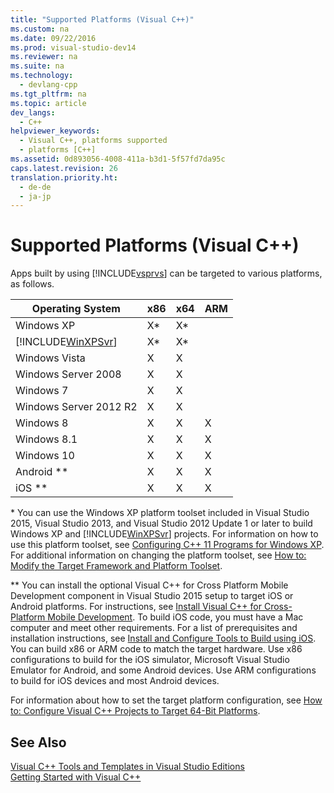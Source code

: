 ```yaml
---
title: "Supported Platforms (Visual C++)"
ms.custom: na
ms.date: 09/22/2016
ms.prod: visual-studio-dev14
ms.reviewer: na
ms.suite: na
ms.technology: 
  - devlang-cpp
ms.tgt_pltfrm: na
ms.topic: article
dev_langs: 
  - C++
helpviewer_keywords: 
  - Visual C++, platforms supported
  - platforms [C++]
ms.assetid: 0d893056-4008-411a-b3d1-5f57fd7da95c
caps.latest.revision: 26
translation.priority.ht: 
  - de-de
  - ja-jp
---
```

# Supported Platforms (Visual C++)
Apps built by using [!INCLUDE[vsprvs](../vs140/includes/vsprvs_md.md)] can be targeted to various platforms, as follows.  
  
|Operating System|x86|x64|ARM|  
|----------------------|---------|---------|---------|  
|Windows XP|X*|X*||  
|[!INCLUDE[WinXPSvr](../vs140/includes/winxpsvr_md.md)]|X*|X*||  
|Windows Vista|X|X||  
|Windows Server 2008|X|X||  
|Windows 7|X|X||  
|Windows Server 2012 R2|X|X||  
|Windows 8|X|X|X|  
|Windows 8.1|X|X|X|  
|Windows 10|X|X|X|  
|Android **|X|X|X|  
|iOS **|X|X|X|  
  
 \* You can use the Windows XP platform toolset included in Visual Studio 2015, Visual Studio 2013, and Visual Studio 2012 Update 1 or later to build Windows XP and [!INCLUDE[WinXPSvr](../vs140/includes/winxpsvr_md.md)] projects. For information on how to use this platform toolset, see [Configuring C++ 11 Programs for Windows XP](../vs140/configuring-programs-for-windows-xp.md). For additional information on changing the platform toolset, see [How to: Modify the Target Framework and Platform Toolset](../vs140/how-to--modify-the-target-framework-and-platform-toolset.md).  
  
 ** You can install the optional Visual C++ for Cross Platform Mobile Development component in Visual Studio 2015 setup to target iOS or Android platforms. For instructions, see [Install Visual  C++ for Cross-Platform Mobile Development](../vs140/install-visual-c---for-cross-platform-mobile-development.md). To build iOS code, you must have a Mac computer and meet other requirements. For a list of prerequisites and installation instructions, see [Install and Configure Tools to Build using iOS](../vs140/install-and-configure-tools-to-build-using-ios.md). You can build x86 or ARM code to match the target hardware. Use x86 configurations to build for the iOS simulator, Microsoft Visual Studio Emulator for Android, and some Android devices. Use ARM configurations to build for iOS devices and most Android devices.  
  
 For information about how to set the target platform configuration, see [How to: Configure Visual C++ Projects to Target 64-Bit Platforms](../vs140/how-to--configure-visual-c---projects-to-target-64-bit-platforms.md).  
  
## See Also  
 [Visual C++ Tools and Templates in Visual Studio Editions](../vs140/visual-c---tools-and-templates-in-visual-studio-editions.md)   
 [Getting Started with Visual C++](../vs140/getting-started-with-visual-c---in-visual-studio-2015.md)